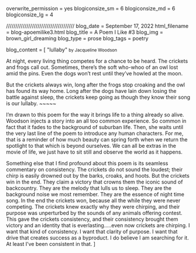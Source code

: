 overwrite_permission = yes
blogiconsize_sm = 6
blogiconsize_md = 6
blogiconsize_lg = 4

/////////////////////////////////////
blog_date = September 17, 2022
html_filename = blog-apoemilike3.html
blog_title = A Poem I Like #3
blog_img = brown_girl_dreaming
blog_type = prose
blog_tags = poetry

blog_content = \[
"lullaby" <small>by Jacqueline Woodson</small>

At night, every living thing competes
for a chance to be heard.
The crickets
and frogs call out.
Sometimes, there’s the soft 
who-whoo of an owl lost
amid the pins.
Even the dogs won’t rest until
they’ve howled
at the moon.

But the crickets always win, long after the frogs stop croaking
and the owl has found its way home.
Long after the dogs have lain down
losing the battle against sleep,
the crickets keep going
as though they know their song
is our lullaby.
\~\~\~\~\~

I’m drawn to this poem for the way it brings life to a thing already so alive. Woodson injects a story into an all too common experience. So common in fact that it fades to the background of suburban life. Then, she waits until the very last line of the poem to introduce any human characters. For me, that is a reminder of how much beauty can spring forth when we return the spotlight to that which is beyond ourselves. We can all be  extras in the movie of life, we just have to sit still and observe the world as it happens.

Something else that I find profound about this poem is its seamless commentary on consistency. The crickets do not sound the loudest; their chirp is easily drowned out by the barks, croaks, and hoots. But the crickets win in the end. They claim a victory that crowns them the iconic sound of backcountry. They are the melody that lulls us to sleep. They are the background noise we most remember. They are the essence of night time song. In the end the crickets won, because all the while they were never competing. The crickets knew exactly why they were chirping, and their purpose was unperturbed by the sounds of any animals offering contest. This gave the crickets consistency, and their consistency brought them victory and an identity that is everlasting…..even now crickets are chirping. I want that kind of consistency. I want that clarity of purpose. I want that drive that creates success as a byproduct. I do believe I am searching for it. At least I’ve been consistent in that.
]


